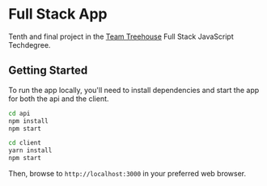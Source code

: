 # Full Stack App
Tenth and final project in the [Team Treehouse](http://referrals.trhou.se/clarkwinters) Full Stack JavaScript Techdegree.

## Getting Started
To run the app locally, you'll need to install dependencies and start the app for both the api and the client.
```bash
cd api
npm install
npm start
```

```bash
cd client
yarn install
npm start
```

Then, browse to `http://localhost:3000` in your preferred web browser.